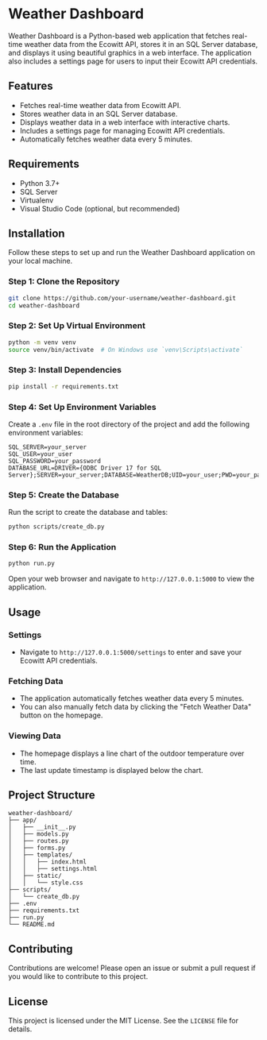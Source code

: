 
# Weather Dashboard

Weather Dashboard is a Python-based web application that fetches real-time weather data from the Ecowitt API, stores it in an SQL Server database, and displays it using beautiful graphics in a web interface. The application also includes a settings page for users to input their Ecowitt API credentials.

## Features

- Fetches real-time weather data from Ecowitt API.
- Stores weather data in an SQL Server database.
- Displays weather data in a web interface with interactive charts.
- Includes a settings page for managing Ecowitt API credentials.
- Automatically fetches weather data every 5 minutes.

## Requirements

- Python 3.7+
- SQL Server
- Virtualenv
- Visual Studio Code (optional, but recommended)

## Installation

Follow these steps to set up and run the Weather Dashboard application on your local machine.

### Step 1: Clone the Repository

```bash
git clone https://github.com/your-username/weather-dashboard.git
cd weather-dashboard
```

### Step 2: Set Up Virtual Environment

```bash
python -m venv venv
source venv/bin/activate  # On Windows use `venv\Scripts\activate`
```

### Step 3: Install Dependencies

```bash
pip install -r requirements.txt
```

### Step 4: Set Up Environment Variables

Create a `.env` file in the root directory of the project and add the following environment variables:

```plaintext
SQL_SERVER=your_server
SQL_USER=your_user
SQL_PASSWORD=your_password
DATABASE_URL=DRIVER={ODBC Driver 17 for SQL Server};SERVER=your_server;DATABASE=WeatherDB;UID=your_user;PWD=your_password
```

### Step 5: Create the Database

Run the script to create the database and tables:

```bash
python scripts/create_db.py
```

### Step 6: Run the Application

```bash
python run.py
```

Open your web browser and navigate to `http://127.0.0.1:5000` to view the application.

## Usage

### Settings

- Navigate to `http://127.0.0.1:5000/settings` to enter and save your Ecowitt API credentials.

### Fetching Data

- The application automatically fetches weather data every 5 minutes.
- You can also manually fetch data by clicking the "Fetch Weather Data" button on the homepage.

### Viewing Data

- The homepage displays a line chart of the outdoor temperature over time.
- The last update timestamp is displayed below the chart.

## Project Structure

```
weather-dashboard/
├── app/
│   ├── __init__.py
│   ├── models.py
│   ├── routes.py
│   ├── forms.py
│   ├── templates/
│   │   ├── index.html
│   │   ├── settings.html
│   ├── static/
│   │   └── style.css
├── scripts/
│   └── create_db.py
├── .env
├── requirements.txt
├── run.py
└── README.md
```

## Contributing

Contributions are welcome! Please open an issue or submit a pull request if you would like to contribute to this project.

## License

This project is licensed under the MIT License. See the `LICENSE` file for details.